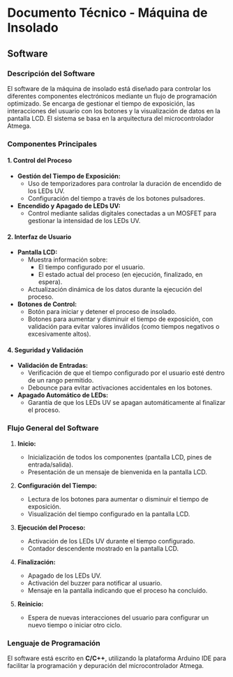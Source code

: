 # Documento Técnico - Máquina de Insolado

## Software

### **Descripción del Software**

El software de la máquina de insolado está diseñado para controlar los diferentes componentes electrónicos mediante un flujo de programación optimizado. Se encarga de gestionar el tiempo de exposición, las interacciones del usuario con los botones y la visualización de datos en la pantalla LCD. El sistema se basa en la arquitectura del microcontrolador Atmega.

### **Componentes Principales**

#### **1. Control del Proceso**
- **Gestión del Tiempo de Exposición:** 
  - Uso de temporizadores para controlar la duración de encendido de los LEDs UV.
  - Configuración del tiempo a través de los botones pulsadores.
- **Encendido y Apagado de LEDs UV:** 
  - Control mediante salidas digitales conectadas a un MOSFET para gestionar la intensidad de los LEDs UV.

#### **2. Interfaz de Usuario**
- **Pantalla LCD:**
  - Muestra información sobre:
    - El tiempo configurado por el usuario.
    - El estado actual del proceso (en ejecución, finalizado, en espera).
  - Actualización dinámica de los datos durante la ejecución del proceso.
- **Botones de Control:**
  - Botón para iniciar y detener el proceso de insolado.
  - Botones para aumentar y disminuir el tiempo de exposición, con validación para evitar valores inválidos (como tiempos negativos o excesivamente altos).
  
#### **4. Seguridad y Validación**
- **Validación de Entradas:** 
  - Verificación de que el tiempo configurado por el usuario esté dentro de un rango permitido.
  - Debounce para evitar activaciones accidentales en los botones.
- **Apagado Automático de LEDs:** 
  - Garantía de que los LEDs UV se apagan automáticamente al finalizar el proceso.

### **Flujo General del Software**
1. **Inicio:**
   - Inicialización de todos los componentes (pantalla LCD, pines de entrada/salida).
   - Presentación de un mensaje de bienvenida en la pantalla LCD.

2. **Configuración del Tiempo:**
   - Lectura de los botones para aumentar o disminuir el tiempo de exposición.
   - Visualización del tiempo configurado en la pantalla LCD.

3. **Ejecución del Proceso:**
   - Activación de los LEDs UV durante el tiempo configurado.
   - Contador descendente mostrado en la pantalla LCD.

4. **Finalización:**
   - Apagado de los LEDs UV.
   - Activación del buzzer para notificar al usuario.
   - Mensaje en la pantalla indicando que el proceso ha concluido.

5. **Reinicio:**
   - Espera de nuevas interacciones del usuario para configurar un nuevo tiempo o iniciar otro ciclo.

### **Lenguaje de Programación**
El software está escrito en **C/C++**, utilizando la plataforma Arduino IDE para facilitar la programación y depuración del microcontrolador Atmega.
